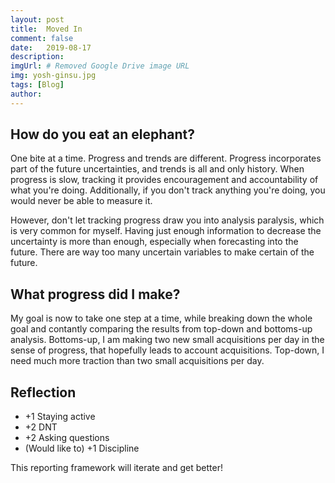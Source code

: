 ```yaml
---
layout: post
title:  Moved In
comment: false
date:   2019-08-17
description: 
imgUrl: # Removed Google Drive image URL
img: yosh-ginsu.jpg
tags: [Blog]
author:
---
```


## How do you eat an elephant?

One bite at a time. Progress and trends are different. Progress incorporates part of the future uncertainties, and trends is all and only history. When progress is slow, tracking it provides encouragement and accountability of what you're doing. Additionally, if you don't track anything you're doing, you would never be able to measure it.

However, don't let tracking progress draw you into analysis paralysis, which is very common for myself. Having just enough information to decrease the uncertainty is more than enough, especially when forecasting into the future. There are way too many uncertain variables to make certain of the future.

## What progress did I make?

My goal is now to take one step at a time, while breaking down the whole goal and contantly comparing the results from top-down and bottoms-up analysis. Bottoms-up, I am making two new small acquisitions per day in the sense of progress, that hopefully leads to account acquisitions. Top-down, I need much more traction than two small acquisitions per day.

## Reflection
- +1 Staying active
- +2 DNT
- +2 Asking questions
- (Would like to) +1 Discipline

This reporting framework will iterate and get better!
